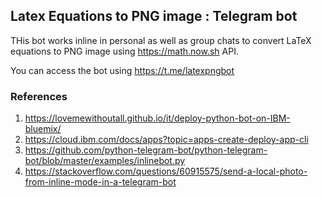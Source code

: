 ## Latex Equations to PNG image : Telegram bot 

THis bot works inline in personal as well as group chats to convert LaTeX equations to PNG image using https://math.now.sh API.

You can access the bot using https://t.me/latexpngbot


### References

1. https://lovemewithoutall.github.io/it/deploy-python-bot-on-IBM-bluemix/
2. https://cloud.ibm.com/docs/apps?topic=apps-create-deploy-app-cli
3. https://github.com/python-telegram-bot/python-telegram-bot/blob/master/examples/inlinebot.py
4. https://stackoverflow.com/questions/60915575/send-a-local-photo-from-inline-mode-in-a-telegram-bot
